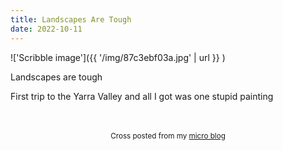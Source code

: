 ```yaml
---
title: Landscapes Are Tough
date: 2022-10-11
---
```

!['Scribble image']({{ '/img/87c3ebf03a.jpg' | url }} )
<br>
<p>Landscapes are tough</p>
<p>First trip to the Yarra Valley and all I got was one stupid painting</p>

<br>
<br>
<center><small>Cross posted from my <a href='http://micro.blog/joshnicholas'>micro blog</a></small></center>
<br>
    